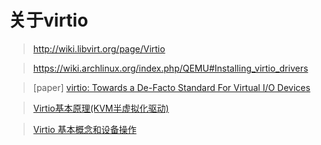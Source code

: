 # 关于virtio

> http://wiki.libvirt.org/page/Virtio

> https://wiki.archlinux.org/index.php/QEMU#Installing_virtio_drivers

> [paper] [virtio: Towards a De-Facto Standard For Virtual I/O Devices](http://www.ozlabs.org/~rusty/virtio-spec/virtio-paper.pdf)

> [Virtio基本原理(KVM半虚拟化驱动)](https://my.oschina.net/davehe/blog/130124)

> [Virtio 基本概念和设备操作](http://www.ibm.com/developerworks/cn/linux/1402_caobb_virtio/)
